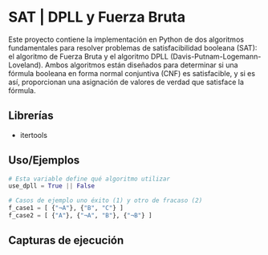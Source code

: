 
# SAT | DPLL y Fuerza Bruta 

Este proyecto contiene la implementación en Python de dos algoritmos fundamentales para resolver problemas de satisfacibilidad booleana (SAT): el algoritmo de Fuerza Bruta y el algoritmo DPLL (Davis-Putnam-Logemann-Loveland). Ambos algoritmos están diseñados para determinar si una fórmula booleana en forma normal conjuntiva (CNF) es satisfacible, y si es así, proporcionan una asignación de valores de verdad que satisface la fórmula.


## Librerías

- itertools


## Uso/Ejemplos

```python
# Esta variable define qué algoritmo utilizar
use_dpll = True || False

# Casos de ejemplo uno éxito (1) y otro de fracaso (2)
f_case1 = [ {"¬A"}, {"B", "C"} ]
f_case2 = [ {"A"}, {"¬A", "B"}, {"¬B"} ]
```

## Capturas de ejecución

